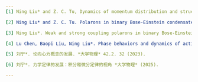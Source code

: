 ```yaml
---
[1] Ning Liu* and Z. C. Tu, Dynamics of momentum distribution and structure factor in a weakly interacting Bose gas with a periodical modulation. *Communications in Theoretical Physics* 72, 125501 (2020).

[2] Ning Liu* and Z. C. Tu. Polarons in binary Bose-Einstein condensates. *Journal of Statistical Mechanics: Theory and Experiment* 2023.9. 093101(2023).

[3] Ning Liu*. Weak and strong coupling polarons in binary Bose-Einstein condensates. *Physica Scripta* 99 095412 (2024).

[4] Lu Chen, Baopi Liu, Ning Liu*. Phase behaviors and dynamics of active particle systems in double-well potential. *Physica A: Statistical Mechanics and its Applications*  (2025).

[5] 刘宁*. 论向心力概念的发展. *大学物理* 42.2. 32 (2023).

[6] 刘宁*. 力学定律的发展：积分和微分定律的视角 *大学物理* (2025).

---
```


